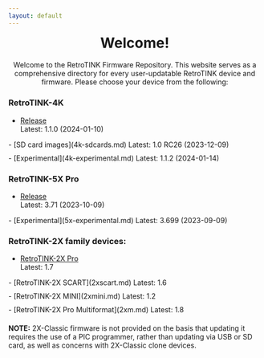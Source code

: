 ```yaml
---
layout: default
---
```


<h1 align="center" style="margin-top: 0px;">Welcome!</h1>
<p align="center" >Welcome to the RetroTINK Firmware Repository. This website serves as a comprehensive directory for every user-updatable RetroTINK device and firmware. Please choose your device from the following:</p>

### RetroTINK-4K
- [Release](4k.md)  
Latest: 1.1.0 (2024-01-10)
<p style="margin:10px;"></p>
- [SD card images](4k-sdcards.md)  
Latest: 1.0 RC26 (2023-12-09)
<p style="margin:10px;"></p>
- [Experimental](4k-experimental.md)  
Latest: 1.1.2 (2024-01-14)

<p style="margin:20px;"></p>

### RetroTINK-5X Pro
- [Release](5x.md)  
Latest: 3.71 (2023-10-09)
<p style="margin:10px;"></p>
- [Experimental](5x-experimental.md)  
Latest: 3.699 (2023-09-09)

<p style="margin:20px;"></p>

### RetroTINK-2X family devices:
- [RetroTINK-2X Pro](2xpro.md)  
Latest: 1.7
<p style="margin:10px;"></p>
- [RetroTINK-2X SCART](2xscart.md)  
Latest: 1.6
<p style="margin:10px;"></p>
- [RetroTINK-2X MINI](2xmini.md)  
Latest: 1.2
<p style="margin:10px;"></p>
- [RetroTINK-2X Pro Multiformat](2xm.md)  
Latest: 1.8

<p style="margin:20px;"></p>

**NOTE:** 2X-Classic firmware is not provided on the basis that updating it requires the use of a PIC programmer, rather than updating via USB or SD card, as well as concerns with 2X-Classic clone devices.